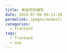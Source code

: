 ```yaml
---
title: 单组件的编写
date: 2024-07-08 09:11:20
permalink: /pages/aedeaf/
categories: 
  - frontend
tags: 
  - frontend
  - vue
---
```

